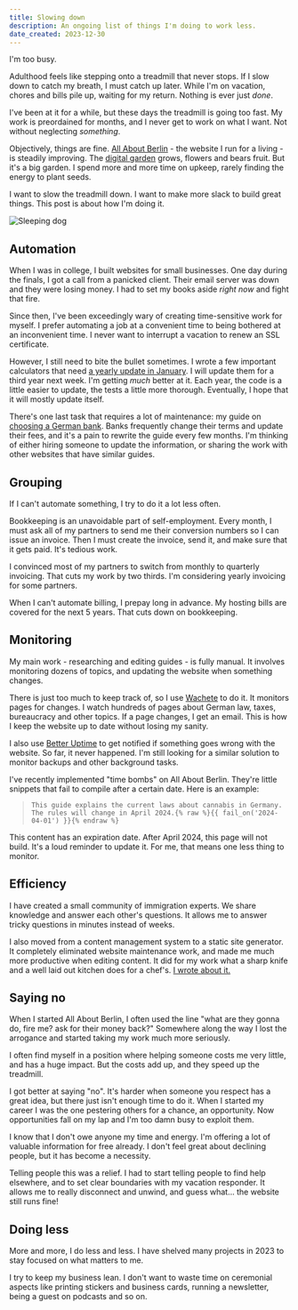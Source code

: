 ```yaml
---
title: Slowing down
description: An ongoing list of things I'm doing to work less.
date_created: 2023-12-30
---
```


I'm too busy.

Adulthood feels like stepping onto a treadmill that never stops. If I slow down to catch my breath, I must catch up later. While I'm on vacation, chores and bills pile up, waiting for my return. Nothing is ever just *done*.

I've been at it for a while, but these days the treadmill is going too fast. My work is preordained for months, and I never get to work on what I want. Not without neglecting *something*.

Objectively, things are fine. [All About Berlin](/projects/all-about-berlin) - the website I run for a living - is steadily improving. The [digital garden](/blog/digital-gardening) grows, flowers and bears fruit. But it's a big garden. I spend more and more time on upkeep, rarely finding the energy to plant seeds.

I want to slow the treadmill down. I want to make more slack to build great things. This post is about how I'm doing it.

![Sleeping dog](/images/illustrations/sleeping-dog.png)

## Automation

When I was in college, I built websites for small businesses. One day during the finals, I got a call from a panicked client. Their email server was down and they were losing money. I had to set my books aside *right now* and fight that fire.

Since then, I've been exceedingly wary of creating time-sensitive work for myself. I prefer automating a job at a convenient time to being bothered at an inconvenient time. I never want to interrupt a vacation to renew an SSL certificate.

However, I still need to bite the bullet sometimes. I wrote a few important calculators that need [a yearly update in January](/blog/new-in-2024). I will update them for a third year next week. I'm getting *much* better at it. Each year, the code is a little easier to update, the tests a little more thorough. Eventually, I hope that it will mostly update itself.

There's one last task that requires a lot of maintenance: my guide on [choosing a German bank](https://allaboutberlin.com/guides/first-bank-account-in-germany). Banks frequently change their terms and update their fees, and it's a pain to rewrite the guide every few months. I'm thinking of either hiring someone to update the information, or sharing the work with other websites that have similar guides.

## Grouping

If I can't automate something, I try to do it a lot less often.

Bookkeeping is an unavoidable part of self-employment. Every month, I must ask all of my partners to send me their conversion numbers so I can issue an invoice. Then I must create the invoice, send it, and make sure that it gets paid. It's tedious work.

I convinced most of my partners to switch from monthly to quarterly invoicing. That cuts my work by two thirds. I'm considering yearly invoicing for some partners.

When I can't automate billing, I prepay long in advance. My hosting bills are covered for the next 5 years. That cuts down on bookkeeping.

## Monitoring

My main work - researching and editing guides - is fully manual. It involves monitoring dozens of topics, and updating the website when something changes. 

There is just too much to keep track of, so I use [Wachete](https://www.wachete.com/) to do it. It monitors pages for changes. I watch hundreds of pages about German law, taxes, bureaucracy and other topics. If a page changes, I get an email. This is how I keep the website up to date without losing my sanity.

I also use [Better Uptime](https://betterstack.com/uptime) to get notified if something goes wrong with the website. So far, it never happened. I'm still looking for a similar solution to monitor backups and other background tasks.

I've recently implemented "time bombs" on All About Berlin. They're little snippets that fail to compile after a certain date. Here is an example:

> `This guide explains the current laws about cannabis in Germany. The rules will change in April 2024.{% raw %}{{ fail_on('2024-04-01') }}{% endraw %}`

This content has an expiration date. After April 2024, this page will not build. It's a loud reminder to update it. For me, that means one less thing to monitor.

## Efficiency

I have created a small community of immigration experts. We share knowledge and answer each other's questions. It allows me to answer tricky questions in minutes instead of weeks.

I also moved from a content management system to a static site generator. It completely eliminated website maintenance work, and made me much more productive when editing content. It did for my work what a sharp knife and a well laid out kitchen does for a chef's. [I wrote about it.](/projects/ursus)

## Saying no

When I started All About Berlin, I often used the line "what are they gonna do, fire me? ask for their money back?" Somewhere along the way I lost the arrogance and started taking my work much more seriously.

I often find myself in a position where helping someone costs me very little, and has a huge impact. But the costs add up, and they speed up the treadmill.

I got better at saying "no". It's harder when someone you respect has a great idea, but there just isn't enough time to do it. When I started my career I was the one pestering others for a chance, an opportunity. Now opportunities fall on my lap and I'm too damn busy to exploit them.

I know that I don't owe anyone my time and energy. I'm offering a lot of valuable information for free already. I don't feel great about declining people, but it has become a necessity.

Telling people this was a relief. I had to start telling people to find help elsewhere, and to set clear boundaries with my vacation responder. It allows me to really disconnect and unwind, and guess what... the website still runs fine!

## Doing less

More and more, I do less and less. I have shelved many projects in 2023 to stay focused on what matters to me.

I try to keep my business lean. I don't want to waste time on ceremonial aspects like printing stickers and business cards, running a newsletter, being a guest on podcasts and so on.
